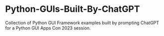 # Python-GUIs-Built-By-ChatGPT
Collection of Python GUI Framework examples built by prompting ChatGPT for a Python GUI Apps Con 2023 session.
